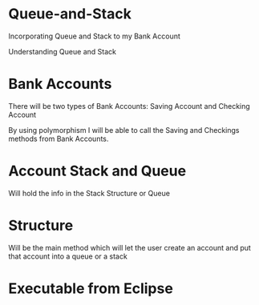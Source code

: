 # Queue-and-Stack
Incorporating Queue and Stack to my Bank Account

Understanding Queue and Stack

# Bank Accounts
There will be two types of Bank Accounts: 
Saving Account and Checking Account

By using polymorphism I will be able to call the Saving and Checkings methods from Bank Accounts. 

# Account Stack and Queue
Will hold the info in the Stack Structure or Queue

# Structure 
Will be the main method which will let the user create an account and put that account into a queue or a stack

# Executable from Eclipse
